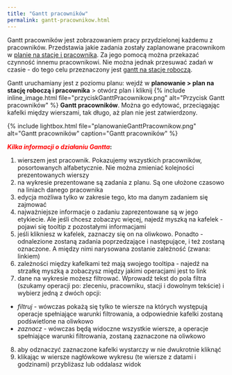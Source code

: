 ```yaml
---
title: "Gantt pracowników"
permalink: gantt-pracownikow.html 
---
```


Gantt pracowników jest zobrazowaniem pracy przydzielonej każdemu z pracowników. Przedstawia jakie zadania zostały zaplanowane pracownikom w [planie na stacje i pracownika](/plan-na-stacje-robocza-i-pracownika). Za jego pomocą można przekazać czynność innemu pracownikowi. Nie można jednak przesuwać zadań w czasie - do tego celu przeznaczony jest [gantt na stacje roboczą](/gantt-stacji-roboczych).

Gantt uruchamiany jest z poziomu planu: wejdź w **planowanie > plan na stację roboczą i pracownika** > otwórz plan i kliknij {% include inline_image.html file="przyciskGanttPracownikow.png" alt="Przycisk Gantt pracowników" %} **Gantt pracowników**. Można go edytować, przeciągając kafelki między wierszami, tak długo, aż plan nie jest zatwierdzony.

{% include lightbox.html file="planowanieGanttPracownikow.png" alt="Gantt pracowników" caption="Gantt pracowników" %}

**<span style="color:red"> *Kilka informacji o działaniu Gantta*</span>:**
1. wierszem jest pracownik. Pokazujemy wszystkich pracowników, posortowanych alfabetycznie. Nie można zmieniać kolejności prezentowanych wierszy
2. na wykresie prezentowane są zadania z planu. Są one ułożone czasowo na liniach danego pracownika
3. edycja możliwa tylko w zakresie tego, kto ma danym zadaniem się zajmować
4. najważniejsze informacje o zadaniu zaprezentowane są w jego etykiecie. Ale jeśli chcesz zobaczyc więcej, najedź myszką na kafelek - pojawi się tooltip z pozostałymi informacjami
5. jeśli klikniesz w kafelek, zaznaczy się on na oliwkowo. Ponadto - odnalezione zostaną zadania poprzedzające i następujące, i też zostaną oznaczone. A między nimi narysowana zostanie zależność (zwana: linkiem)
6. zależności między kafelkami też mają swojego tooltipa - najedź na strzałkę myszką a zobaczysz między jakimi operacjami jest to link
7. dane na wykresie możesz filtrować. Wprowadź tekst do pola filtra (szukamy operacji po: zleceniu, pracowniku, stacji i dowolnym tekście) i wybierz jedną z dwóch opcji:
- _filtruj_ - wówczas pokażą się tylko te wiersze na których występują operacje spełniające warunki filtrowania, a odpowiednie kafelki zostaną podświetlone na oliwkowo
- _zaznacz_ - wówczas będą widoczne wszystkie wiersze, a operacje spełniające warunki filtrowania, zostaną zaznaczone na oliwkowo
8. aby odznaczyć zaznaczone kafelki wystarczy w nie dwukrotnie kliknąć
9. klikając w wiersze nagłówkowe wykresu (te wiersze z datami i godzinami) przybliżasz lub oddalasz widok